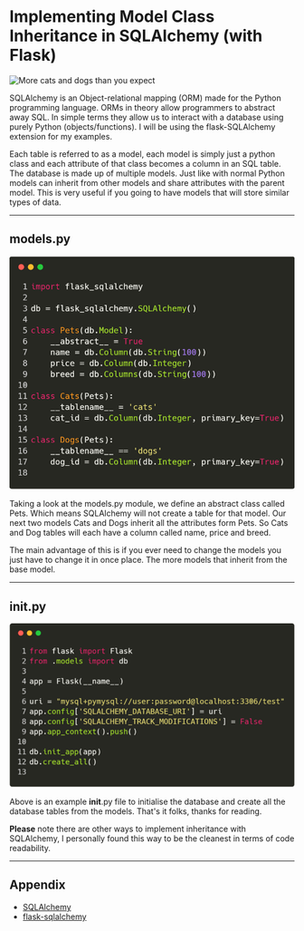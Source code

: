 # Implementing Model Class Inheritance in SQLAlchemy (with Flask)

![More cats and dogs than you expect](https://media.giphy.com/media/xBAreNGk5DapO/giphy.gif)

SQLAlchemy is an Object-relational mapping (ORM) made for the Python programming language. ORMs in theory allow programmers to abstract away SQL. In simple terms they allow us to interact with a database using purely Python (objects/functions). I will be using the flask-SQLAlchemy extension for my examples.

Each table is referred to as a model, each model is simply just a python class and each attribute of that class becomes a column in an SQL table. The database is made up of multiple models. Just like with normal Python models can inherit from other models and share attributes with the parent model. This is very useful if you going to have models that will store similar types of data.

---------------------------------------------------------------------------------------------------

## models.py

![models.py](images/models.png)

Taking a look at the models.py module, we define an abstract class called Pets. Which means SQLAlchemy will not create a table for that model. Our next two models Cats and Dogs inherit all the attributes form Pets. So Cats and Dog tables will each have a column called name, price and breed.

The main advantage of this is if you ever need to change the models you just have to change it in once place. The more models that inherit from the base model.

---------------------------------------------------------------------------------------------------

## __init__.py

![__init__.py](images/init.png)

Above is an example __init__.py file to initialise the database and create all the database tables from the models. That's it folks, thanks for reading.

**Please** note there are other ways to implement inheritance with SQLAlchemy, I personally found this way to be the cleanest in terms of code readability.

---------------------------------------------------------------------------------------------------

## Appendix

* [SQLAlchemy](https://www.sqlalchemy.org/)
* [flask-sqlalchemy](http://flask-sqlalchemy.pocoo.org/2.3/)